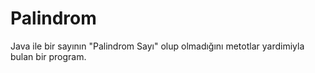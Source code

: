 # Palindrom
 Java ile bir sayının "Palindrom Sayı" olup olmadığını metotlar yardimiyla bulan bir program.
